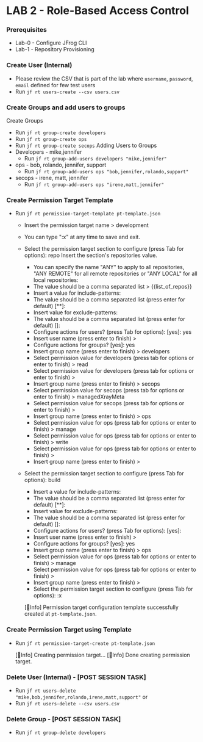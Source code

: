 # LAB 2 - Role-Based Access Control

### Prerequisites
- Lab-0 - Configure JFrog CLI
- Lab-1 - Repository Provisioning

### Create User (Internal)
- Please review the CSV that is part of the lab where `username`, `password`, `email` defined for few test users
- Run ``jf rt users-create --csv users.csv``

### Create Groups and add users to groups
Create Groups
- Run ``jf rt group-create developers``
- Run ``jf rt group-create ops``
- Run ``jf rt group-create secops``
Adding Users to Groups
- Developers - mike,jennifer
  - Run ``jf rt group-add-users developers "mike,jennifer"``
- ops - bob, rolando, jennifer, support
  - Run ``jf rt group-add-users ops "bob,jennifer,rolando,support"``
- secops - irene, matt, jennifer
  - Run ``jf rt group-add-users ops "irene,matt,jennifer"``

### Create Permission Target Template
- Run ``jf rt permission-target-template pt-template.json``
  - Insert the permission target name > development
  - You can type ":x" at any time to save and exit. 
  - Select the permission target section to configure (press Tab for options): repo
    Insert the section's repositories value.
    - You can specify the name "ANY" to apply to all repositories, "ANY REMOTE" for all remote repositories or "ANY LOCAL" for all local repositories:
    - The value should be a comma separated list > {{list_of_repos}}
    - Insert a value for include-patterns:
    - The value should be a comma separated list (press enter for default) [**]:
    - Insert value for exclude-patterns:
    - The value should be a comma separated list (press enter for default) []:
    - Configure actions for users? (press Tab for options): [yes]: yes
    - Insert user name (press enter to finish) >
    - Configure actions for groups? [yes]: yes
    - Insert group name (press enter to finish) > developers
    - Select permission value for developers (press tab for options or enter to finish) > read
    - Select permission value for developers (press tab for options or enter to finish) >
    - Insert group name (press enter to finish) > secops
    - Select permission value for secops (press tab for options or enter to finish) > managedXrayMeta
    - Select permission value for secops (press tab for options or enter to finish) >
    - Insert group name (press enter to finish) > ops
    - Select permission value for ops (press tab for options or enter to finish) > manage
    - Select permission value for ops (press tab for options or enter to finish) > write
    - Select permission value for ops (press tab for options or enter to finish) >
    - Insert group name (press enter to finish) >
  - Select the permission target section to configure (press Tab for options): build
    - Insert a value for include-patterns:
    - The value should be a comma separated list (press enter for default) [**]:
    - Insert value for exclude-patterns:
    - The value should be a comma separated list (press enter for default) []:
    - Configure actions for users? (press Tab for options): [yes]:
    - Insert user name (press enter to finish) >
    - Configure actions for groups? [yes]: yes
    - Insert group name (press enter to finish) > ops
    - Select permission value for ops (press tab for options or enter to finish) > manage
    - Select permission value for ops (press tab for options or enter to finish) >
    - Insert group name (press enter to finish) >
    - Select the permission target section to configure (press Tab for options): :x

    [🔵Info] Permission target configuration template successfully created at `pt-template.json`.

### Create Permission Target using Template
- Run ``jf rt permission-target-create pt-template.json``

    [🔵Info] Creating permission target...
    [🔵Info] Done creating permission target.

### Delete User (Internal) - [POST SESSION TASK]
- Run ``jf rt users-delete "mike,bob,jennifer,rolando,irene,matt,support"``
or
- Run ``jf rt users-delete --csv users.csv``

### Delete Group - [POST SESSION TASK]
- Run ``jf rt group-delete developers``